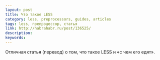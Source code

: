 ```yaml
---
layout: post
title: Что такое LESS
category: less, preprocessors, guides, articles
tags: less, препроцессор, статья
link: http://habrahabr.ru/post/136525/
description:
keywords:
---
```


<p>Отличная статья (перевод) о том, что такое LESS и «с чем его едят».</p>
